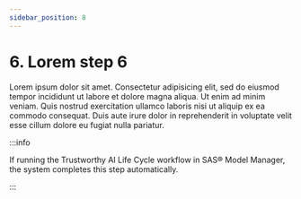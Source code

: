 ```yaml
---
sidebar_position: 8
---
```


# 6. Lorem step 6
Lorem ipsum dolor sit amet.
Consectetur adipisicing elit, sed do eiusmod tempor incididunt ut labore et dolore magna aliqua.
Ut enim ad minim veniam.
Quis nostrud exercitation ullamco laboris nisi ut aliquip ex ea commodo consequat.
Duis aute irure dolor in reprehenderit in voluptate velit esse cillum dolore eu fugiat nulla pariatur.

:::info

If running the Trustworthy AI Life Cycle workflow in SAS® Model Manager, the system completes this step automatically.

:::
